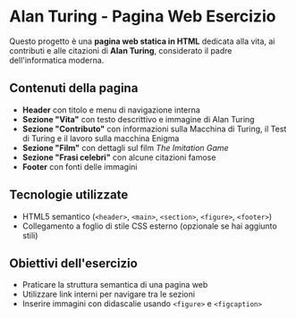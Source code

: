 # Alan Turing - Pagina Web Esercizio

Questo progetto è una **pagina web statica in HTML** dedicata alla vita, ai contributi e alle citazioni di **Alan Turing**, considerato il padre dell'informatica moderna.

## Contenuti della pagina
- **Header** con titolo e menu di navigazione interna
- **Sezione "Vita"** con testo descrittivo e immagine di Alan Turing
- **Sezione "Contributo"** con informazioni sulla Macchina di Turing, il Test di Turing e il lavoro sulla macchina Enigma
- **Sezione "Film"** con dettagli sul film *The Imitation Game*
- **Sezione "Frasi celebri"** con alcune citazioni famose
- **Footer** con fonti delle immagini

## Tecnologie utilizzate
- HTML5 semantico (`<header>`, `<main>`, `<section>`, `<figure>`, `<footer>`)
- Collegamento a foglio di stile CSS esterno (opzionale se hai aggiunto stili)

## Obiettivi dell'esercizio
- Praticare la struttura semantica di una pagina web
- Utilizzare link interni per navigare tra le sezioni
- Inserire immagini con didascalie usando `<figure>` e `<figcaption>`


